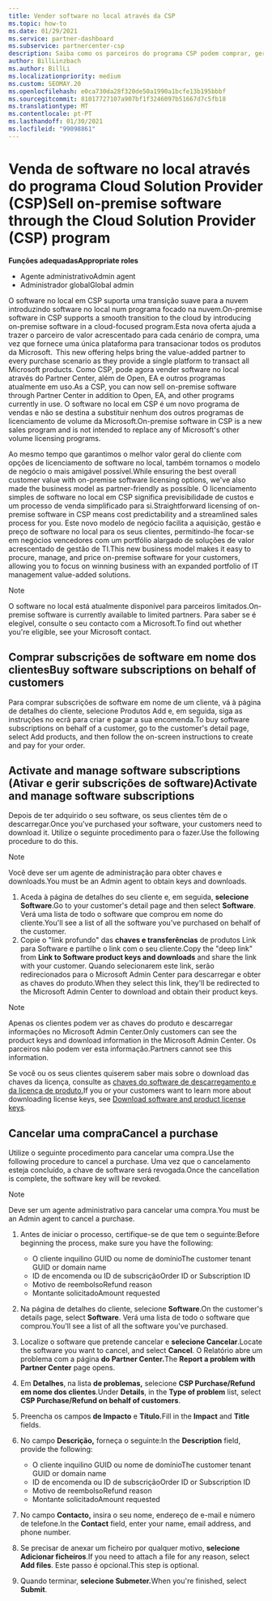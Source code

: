 ```yaml
---
title: Vender software no local através da CSP
ms.topic: how-to
ms.date: 01/29/2021
ms.service: partner-dashboard
ms.subservice: partnercenter-csp
description: Saiba como os parceiros do programa CSP podem comprar, gerir, vender e cancelar subscrições de software no local em nome dos clientes no Partner Center.
author: BillLinzbach
ms.author: BillLi
ms.localizationpriority: medium
ms.custom: SEOMAY.20
ms.openlocfilehash: e0ca730da28f320de50a1990a1bcfe13b195bbbf
ms.sourcegitcommit: 81017727107a907bf1f3246097b51667d7c5fb18
ms.translationtype: MT
ms.contentlocale: pt-PT
ms.lasthandoff: 01/30/2021
ms.locfileid: "99098861"
---
```

# <a name="sell-on-premise-software-through-the-cloud-solution-provider-csp-program"></a><span data-ttu-id="6146e-103">Venda de software no local através do programa Cloud Solution Provider (CSP)</span><span class="sxs-lookup"><span data-stu-id="6146e-103">Sell on-premise software through the Cloud Solution Provider (CSP) program</span></span>

<span data-ttu-id="6146e-104">**Funções adequadas**</span><span class="sxs-lookup"><span data-stu-id="6146e-104">**Appropriate roles**</span></span>

- <span data-ttu-id="6146e-105">Agente administrativo</span><span class="sxs-lookup"><span data-stu-id="6146e-105">Admin agent</span></span>
- <span data-ttu-id="6146e-106">Administrador global</span><span class="sxs-lookup"><span data-stu-id="6146e-106">Global admin</span></span>

<span data-ttu-id="6146e-107">O software no local em CSP suporta uma transição suave para a nuvem introduzindo software no local num programa focado na nuvem.</span><span class="sxs-lookup"><span data-stu-id="6146e-107">On-premise software in CSP supports a smooth transition to the cloud by introducing on-premise software in a cloud-focused program.</span></span><span data-ttu-id="6146e-108">Esta nova oferta ajuda a trazer o parceiro de valor acrescentado para cada cenário de compra, uma vez que fornece uma única plataforma para transacionar todos os produtos da Microsoft.</span><span class="sxs-lookup"><span data-stu-id="6146e-108">  This new offering helps bring the value-added partner to every purchase scenario as they provide a single platform to transact all Microsoft products.</span></span> <span data-ttu-id="6146e-109">Como CSP, pode agora vender software no local através do Partner Center, além de Open, EA e outros programas atualmente em uso.</span><span class="sxs-lookup"><span data-stu-id="6146e-109">As a CSP, you can now sell on-premise software through Partner Center in addition to Open, EA, and other programs currently in use.</span></span> <span data-ttu-id="6146e-110">O software no local em CSP é um novo programa de vendas e não se destina a substituir nenhum dos outros programas de licenciamento de volume da Microsoft.</span><span class="sxs-lookup"><span data-stu-id="6146e-110">On-premise software in CSP is a new sales program and is not intended to replace any of Microsoft's other volume licensing programs.</span></span> 
 
<span data-ttu-id="6146e-111">Ao mesmo tempo que garantimos o melhor valor geral do cliente com opções de licenciamento de software no local, também tornamos o modelo de negócio o mais amigável possível.</span><span class="sxs-lookup"><span data-stu-id="6146e-111">While ensuring the best overall customer value with on-premise software licensing options, we've also made the business model as partner-friendly as possible.</span></span> <span data-ttu-id="6146e-112">O licenciamento simples de software no local em CSP significa previsibilidade de custos e um processo de venda simplificado para si.</span><span class="sxs-lookup"><span data-stu-id="6146e-112">Straightforward licensing of on-premise software in CSP means cost predictability and a streamlined sales process for you.</span></span> <span data-ttu-id="6146e-113">Este novo modelo de negócio facilita a aquisição, gestão e preço de software no local para os seus clientes, permitindo-lhe focar-se em negócios vencedores com um portfólio alargado de soluções de valor acrescentado de gestão de TI.</span><span class="sxs-lookup"><span data-stu-id="6146e-113">This new business model makes it easy to procure, manage, and price on-premise software for your customers, allowing you to focus on winning business with an expanded portfolio of IT management value-added solutions.</span></span> 

>[!NOTE]
><span data-ttu-id="6146e-114">O software no local está atualmente disponível para parceiros limitados.</span><span class="sxs-lookup"><span data-stu-id="6146e-114">On-premise software is currently available to limited partners.</span></span> <span data-ttu-id="6146e-115">Para saber se é elegível, consulte o seu contacto com a Microsoft.</span><span class="sxs-lookup"><span data-stu-id="6146e-115">To find out whether you're eligible, see your Microsoft contact.</span></span> 


## <a name="buy-software-subscriptions-on-behalf-of-customers"></a><span data-ttu-id="6146e-116">Comprar subscrições de software em nome dos clientes</span><span class="sxs-lookup"><span data-stu-id="6146e-116">Buy software subscriptions on behalf of customers</span></span>

<span data-ttu-id="6146e-117">Para comprar subscrições de software em nome de um cliente, vá à página de detalhes do cliente, selecione Produtos Add e, em seguida, siga as instruções no ecrã para criar e pagar a sua encomenda.</span><span class="sxs-lookup"><span data-stu-id="6146e-117">To buy software subscriptions on behalf of a customer, go to the customer's detail page, select Add products, and then follow the on-screen instructions to create and pay for your order.</span></span>

## <a name="activate-and-manage-software-subscriptions"></a><span data-ttu-id="6146e-118">Activate and manage software subscriptions (Ativar e gerir subscrições de software)</span><span class="sxs-lookup"><span data-stu-id="6146e-118">Activate and manage software subscriptions</span></span>

<span data-ttu-id="6146e-119">Depois de ter adquirido o seu software, os seus clientes têm de o descarregar.</span><span class="sxs-lookup"><span data-stu-id="6146e-119">Once you've purchased your software, your customers need to download it.</span></span> <span data-ttu-id="6146e-120">Utilize o seguinte procedimento para o fazer.</span><span class="sxs-lookup"><span data-stu-id="6146e-120">Use the following procedure to do this.</span></span>

>[!NOTE]
><span data-ttu-id="6146e-121">Você deve ser um agente de administração para obter chaves e downloads.</span><span class="sxs-lookup"><span data-stu-id="6146e-121">You must be an Admin agent to obtain keys and downloads.</span></span>

1. <span data-ttu-id="6146e-122">Aceda à página de detalhes do seu cliente e, em seguida, **selecione Software**.</span><span class="sxs-lookup"><span data-stu-id="6146e-122">Go to your customer's detail page and then select **Software**.</span></span> <span data-ttu-id="6146e-123">Verá uma lista de todo o software que comprou em nome do cliente.</span><span class="sxs-lookup"><span data-stu-id="6146e-123">You'll see a list of all the software you've purchased on behalf of the customer.</span></span>
2. <span data-ttu-id="6146e-124">Copie o "link profundo" das **chaves e transferências** de produtos Link para Software e partilhe o link com o seu cliente.</span><span class="sxs-lookup"><span data-stu-id="6146e-124">Copy the "deep link" from **Link to Software product keys and downloads** and share the link with your customer.</span></span> <span data-ttu-id="6146e-125">Quando selecionarem este link, serão redirecionados para o Microsoft Admin Center para descarregar e obter as chaves do produto.</span><span class="sxs-lookup"><span data-stu-id="6146e-125">When they select this link, they'll be redirected to the Microsoft Admin Center to download and obtain their product keys.</span></span>

>[!NOTE]
><span data-ttu-id="6146e-126">Apenas os clientes podem ver as chaves do produto e descarregar informações no Microsoft Admin Center.</span><span class="sxs-lookup"><span data-stu-id="6146e-126">Only customers can see the product keys and download information in the Microsoft Admin Center.</span></span> <span data-ttu-id="6146e-127">Os parceiros não podem ver esta informação.</span><span class="sxs-lookup"><span data-stu-id="6146e-127">Partners cannot see this information.</span></span>

<span data-ttu-id="6146e-128">Se você ou os seus clientes quiserem saber mais sobre o download das chaves da licença, consulte as [chaves do software de descarregamento e da licença de produto.](https://go.microsoft.com/fwlink/p/?linkid=2152525)</span><span class="sxs-lookup"><span data-stu-id="6146e-128">If you or your customers want to learn more about downloading license keys, see [Download software and product license keys](https://go.microsoft.com/fwlink/p/?linkid=2152525).</span></span>

## <a name="cancel-a-purchase"></a><span data-ttu-id="6146e-129">Cancelar uma compra</span><span class="sxs-lookup"><span data-stu-id="6146e-129">Cancel a purchase</span></span>

<span data-ttu-id="6146e-130">Utilize o seguinte procedimento para cancelar uma compra.</span><span class="sxs-lookup"><span data-stu-id="6146e-130">Use the following procedure to cancel a purchase.</span></span> <span data-ttu-id="6146e-131">Uma vez que o cancelamento esteja concluído, a chave de software será revogada.</span><span class="sxs-lookup"><span data-stu-id="6146e-131">Once the cancellation is complete, the software key will be revoked.</span></span> 

>[!NOTE]
><span data-ttu-id="6146e-132">Deve ser um agente administrativo para cancelar uma compra.</span><span class="sxs-lookup"><span data-stu-id="6146e-132">You must be an Admin agent to cancel a purchase.</span></span> 

1.  <span data-ttu-id="6146e-133">Antes de iniciar o processo, certifique-se de que tem o seguinte:</span><span class="sxs-lookup"><span data-stu-id="6146e-133">Before beginning the process, make sure you have the following:</span></span> 
    - <span data-ttu-id="6146e-134">O cliente inquilino GUID ou nome de domínio</span><span class="sxs-lookup"><span data-stu-id="6146e-134">The customer tenant GUID or domain name</span></span>
    - <span data-ttu-id="6146e-135">ID de encomenda ou ID de subscrição</span><span class="sxs-lookup"><span data-stu-id="6146e-135">Order ID or Subscription ID</span></span>
    - <span data-ttu-id="6146e-136">Motivo de reembolso</span><span class="sxs-lookup"><span data-stu-id="6146e-136">Refund reason</span></span>
    - <span data-ttu-id="6146e-137">Montante solicitado</span><span class="sxs-lookup"><span data-stu-id="6146e-137">Amount requested</span></span>

2.  <span data-ttu-id="6146e-138">Na página de detalhes do cliente, selecione **Software**.</span><span class="sxs-lookup"><span data-stu-id="6146e-138">On the customer's details page, select **Software**.</span></span> <span data-ttu-id="6146e-139">Verá uma lista de todo o software que comprou.</span><span class="sxs-lookup"><span data-stu-id="6146e-139">You'll see a list of all the software you've purchased.</span></span> 

3.  <span data-ttu-id="6146e-140">Localize o software que pretende cancelar e **selecione Cancelar**.</span><span class="sxs-lookup"><span data-stu-id="6146e-140">Locate the software you want to cancel, and select **Cancel**.</span></span> <span data-ttu-id="6146e-141">O Relatório abre um problema com a página **do Partner Center.**</span><span class="sxs-lookup"><span data-stu-id="6146e-141">The **Report a problem with Partner Center** page opens.</span></span> 

4.  <span data-ttu-id="6146e-142">Em **Detalhes**, na lista **de problemas,** selecione **CSP Purchase/Refund em nome dos clientes**.</span><span class="sxs-lookup"><span data-stu-id="6146e-142">Under **Details**, in the **Type of problem** list, select **CSP Purchase/Refund on behalf of customers**.</span></span>

5.  <span data-ttu-id="6146e-143">Preencha os campos **de Impacto** e **Título.**</span><span class="sxs-lookup"><span data-stu-id="6146e-143">Fill in the **Impact** and **Title** fields.</span></span> 

6.  <span data-ttu-id="6146e-144">No campo **Descrição,** forneça o seguinte:</span><span class="sxs-lookup"><span data-stu-id="6146e-144">In the **Description** field, provide the following:</span></span> 
    -   <span data-ttu-id="6146e-145">O cliente inquilino GUID ou nome de domínio</span><span class="sxs-lookup"><span data-stu-id="6146e-145">The customer tenant GUID or domain name</span></span>
    -   <span data-ttu-id="6146e-146">ID de encomenda ou ID de subscrição</span><span class="sxs-lookup"><span data-stu-id="6146e-146">Order ID or Subscription ID</span></span>
    -   <span data-ttu-id="6146e-147">Motivo de reembolso</span><span class="sxs-lookup"><span data-stu-id="6146e-147">Refund reason</span></span>
    -   <span data-ttu-id="6146e-148">Montante solicitado</span><span class="sxs-lookup"><span data-stu-id="6146e-148">Amount requested</span></span>

7.  <span data-ttu-id="6146e-149">No campo **Contacto,** insira o seu nome, endereço de e-mail e número de telefone.</span><span class="sxs-lookup"><span data-stu-id="6146e-149">In the **Contact** field, enter your name, email address, and phone number.</span></span> 

8.  <span data-ttu-id="6146e-150">Se precisar de anexar um ficheiro por qualquer motivo, **selecione Adicionar ficheiros**.</span><span class="sxs-lookup"><span data-stu-id="6146e-150">If you need to attach a file for any reason, select **Add files**.</span></span> <span data-ttu-id="6146e-151">Este passo é opcional.</span><span class="sxs-lookup"><span data-stu-id="6146e-151">This step is optional.</span></span> 

9.  <span data-ttu-id="6146e-152">Quando terminar, **selecione Submeter.**</span><span class="sxs-lookup"><span data-stu-id="6146e-152">When you're finished, select **Submit**.</span></span>